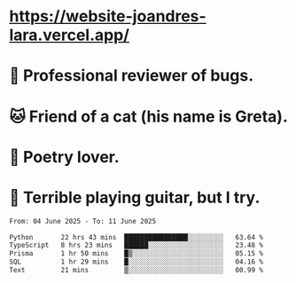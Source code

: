 # https://website-joandres-lara.vercel.app/
# 🐛 Professional reviewer of bugs.
# 🐱 Friend of a cat (his name is Greta).
# 📜 Poetry lover.
# 🎸 Terrible playing guitar, but I try.

<!--START_SECTION:waka-->

```txt
From: 04 June 2025 - To: 11 June 2025

Python       22 hrs 43 mins  ████████████████░░░░░░░░░   63.64 %
TypeScript   8 hrs 23 mins   ██████░░░░░░░░░░░░░░░░░░░   23.48 %
Prisma       1 hr 50 mins    █▒░░░░░░░░░░░░░░░░░░░░░░░   05.15 %
SQL          1 hr 29 mins    █░░░░░░░░░░░░░░░░░░░░░░░░   04.16 %
Text         21 mins         ▒░░░░░░░░░░░░░░░░░░░░░░░░   00.99 %
```

<!--END_SECTION:waka-->
